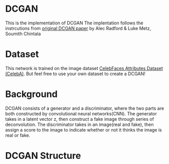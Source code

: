 # DCGAN
This is the implementation of DCGAN
The implentation follows the instrcutions from [original DCGAN paper](https://arxiv.org/pdf/1511.06434.pdf) by Alec Radford & Luke Metz, Soumith Chintala

# Dataset
This network is trained on the image dataset [CelebFaces Attributes Dataset (CelebA)](http://mmlab.ie.cuhk.edu.hk/projects/CelebA.html). But feel free to use your own dataset to create a DCGAN!

# Background
DCGAN consists of a generator and a discriminator, where the two parts are both constructed by convolutional neural networks(CNN). The generator takes in a latent vector z, then construct a fake image through series of deconvolution. The discriminator takes in an image(real and fake), then assign a score to the image to indicate whether or not it thinks the image is real or fake.

# DCGAN Structure

